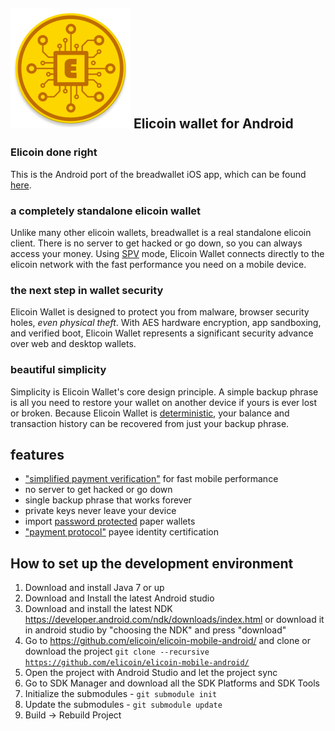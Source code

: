 ![ƀ](/images/icon.png) Elicoin wallet for Android
----------------------------------

### Elicoin done right

This is the Android port of the breadwallet iOS app, which can be found [here](https://github.com/elicoin/elicoin-mobile-android/).

### a completely standalone elicoin wallet

Unlike many other elicoin wallets, breadwallet is a real standalone elicoin client. There is no server to get hacked or go down, so you can always access your money. Using [SPV](https://en.bitcoin.it/wiki/Thin_Client_Security#Header-Only_Clients) mode, Elicoin Wallet connects directly to the elicoin network with the fast performance you need on a mobile device.

### the next step in wallet security

Elicoin Wallet is designed to protect you from malware, browser security holes, *even physical theft*. With AES hardware encryption, app sandboxing, and verified boot, Elicoin Wallet represents a significant security advance over web and desktop wallets.

### beautiful simplicity

Simplicity is Elicoin Wallet's core design principle. A simple backup phrase is all you need to restore your wallet on another device if yours is ever lost or broken.  Because Elicoin Wallet is  [deterministic](https://github.com/bitcoin/bips/blob/master/bip-0032.mediawiki), your balance and transaction history can be recovered from just your backup phrase.

## features

- ["simplified payment verification"](https://github.com/bitcoin/bips/blob/master/bip-0037.mediawiki) for fast mobile performance
- no server to get hacked or go down
- single backup phrase that works forever
- private keys never leave your device
- import [password protected](https://github.com/bitcoin/bips/blob/master/bip-0038.mediawiki) paper wallets
- ["payment protocol"](https://github.com/bitcoin/bips/blob/master/bip-0070.mediawiki) payee identity certification

## How to set up the development environment
1. Download and install Java 7 or up
2. Download and Install the latest Android studio
3. Download and install the latest NDK https://developer.android.com/ndk/downloads/index.html or download it in android studio by "choosing the NDK" and press "download"
4. Go to https://github.com/elicoin/elicoin-mobile-android/ and clone or download the project <code>git clone --recursive https://github.com/elicoin/elicoin-mobile-android/</code>
5. Open the project with Android Studio and let the project sync
6. Go to SDK Manager and download all the SDK Platforms and SDK Tools
7. Initialize the submodules - <code>git submodule init</code>
8. Update the submodules - <code>git submodule update</code>
9. Build -> Rebuild Project
